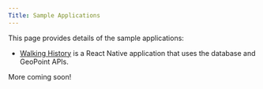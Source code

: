 ```yaml
---
Title: Sample Applications
---
```


This page provides details of the sample applications:

* [Walking History](./walking-history) is a React Native application that uses the database and GeoPoint APIs.

More coming soon!
